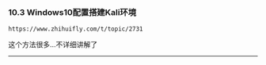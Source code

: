 ### 10.3 Windows10配置搭建Kali环境

    https://www.zhihuifly.com/t/topic/2731
    
        

这个方法很多…不详细讲解了

* * *